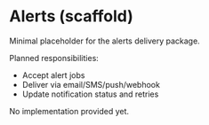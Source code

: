 # Alerts (scaffold)

Minimal placeholder for the alerts delivery package.

Planned responsibilities:
- Accept alert jobs
- Deliver via email/SMS/push/webhook
- Update notification status and retries

No implementation provided yet.
